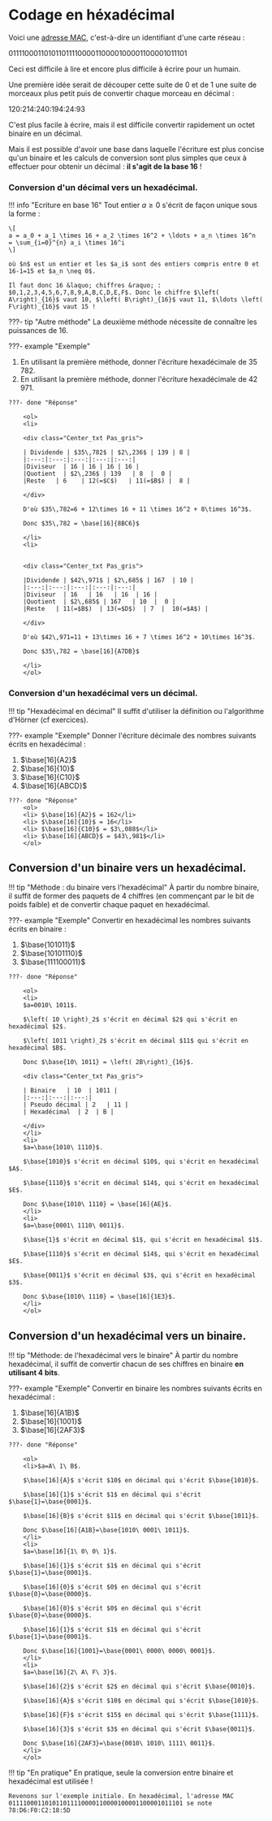 # Codage en héxadécimal

Voici une [adresse MAC](AFAIRE), c'est-à-dire un identifiant d'une carte réseau :

011110001101011011110000110000100001100001011101

Ceci est difficile à lire et encore plus difficile à écrire pour un humain.

Une première idée serait de découper cette suite de 0 et de 1 une suite de morceaux plus petit puis de convertir chaque morceau en décimal :

120:214:240:194:24:93

C'est plus facile à écrire, mais il est difficile convertir rapidement un octet binaire en un décimal. 

Mais il est possible d'avoir une base dans laquelle l'écriture est plus concise qu'un binaire et les calculs de conversion sont plus simples que ceux à effectuer pour obtenir un décimal : **il s'agit de la base 16** !

### Conversion d'un décimal vers un hexadécimal.

!!! info "Ecriture en base 16"
    Tout entier $a \geq 0$ s'écrit de façon unique sous la forme : 
    
    \[
    a = a_0 + a_1 \times 16 + a_2 \times 16^2 + \ldots + a_n \times 16^n  = \sum_{i=0}^{n} a_i \times 16^i
    \]

    où $n$ est un entier et les $a_i$ sont des entiers compris entre 0 et 16-1=15 et $a_n \neq 0$.

    Il faut donc 16 &laquo; chiffres &raquo; : $0,1,2,3,4,5,6,7,8,9,A,B,C,D,E,F$. Donc le chiffre $\left( A\right)_{16}$ vaut 10, $\left( B\right)_{16}$ vaut 11, $\ldots \left( F\right)_{16}$ vaut 15 !
 

???- tip "Autre méthode"
    La deuxième méthode nécessite de connaître les puissances de 16.

???- example "Exemple"
    <ol>
    <li> En utilisant la première méthode, donner l'écriture hexadécimale de $35\,782$.</li>
    <li> En utilisant la première méthode, donner l'écriture hexadécimale de $42\,971$.</li>
    </ol>

    
    ???- done "Réponse"

        <ol>
        <li>
        
        <div class="Center_txt Pas_gris">

        | Dividende | $35\,782$ | $2\,236$ | 139 | 8 |
        |:---:|:---:|:---:|:---:|:---:|
        |Diviseur  | 16 | 16 | 16 | 16 |
        |Quotient  | $2\,236$ | 139   | 8  |  0 |
        |Reste   | 6    | 12(=$C$)   | 11(=$B$) |  8 |

        </div>

        D'où $35\,782=6 + 12\times 16 + 11 \times 16^2 + 8\times 16^3$.
        
        Donc $35\,782 = \base[16]{8BC6}$

        </li>
        <li>
        

        <div class="Center_txt Pas_gris">

        |Dividende | $42\,971$ | $2\,685$ | 167  | 10 |
        |:---:|:---:|:---:|:---:|:---:|
        |Diviseur  | 16   | 16   | 16  | 16 |
        |Quotient  | $2\,685$ | 167   | 10  |  0 |
        |Reste   | 11(=$B$)  | 13(=$D$)  | 7  |  10(=$A$) |
        
        </div>

        D'où $42\,971=11 + 13\times 16 + 7 \times 16^2 + 10\times 16^3$.
        
        Donc $35\,782 = \base[16]{A7DB}$

        </li>
        </ol>


### Conversion d'un hexadécimal vers un décimal.

!!! tip "Hexadécimal en décimal"
    Il suffit d'utiliser la définition ou l'algorithme d'Hörner (cf exercices).
 

???- example "Exemple"
    Donner l'écriture décimale des nombres suivants écrits en hexadécimal :
    <ol>
    <li> $\base[16]{A2}$</li>
    <li> $\base[16]{10}$</li>
    <li> $\base[16]{C10}$</li>
    <li> $\base[16]{ABCD}$</li>
    </ol>
 
    ???- done "Réponse"
        <ol>
        <li> $\base[16]{A2}$ = 162</li>
        <li> $\base[16]{10}$ = 16</li>
        <li> $\base[16]{C10}$ = $3\,088$</li>
        <li> $\base[16]{ABCD}$ = $43\,981$</li>
        </ol>

## Conversion d'un binaire vers un hexadécimal.

!!! tip "Méthode : du binaire vers l'hexadécimal"
    À partir du nombre binaire, il suffit de former des paquets de 4 chiffres (en commençant par le bit de poids faible) et de convertir chaque paquet en hexadécimal.
 

???- example "Exemple"
    Convertir en hexadécimal les nombres suivants écrits en binaire :
    <ol>
    <li> $\base{101011}$</li>
    <li> $\base{10101110}$</li>
    <li> $\base{111100011}$</li>
    </ol>

    ???- done "Réponse"

        <ol>
        <li>
        $a=0010\ 1011$.

        $\left( 10 \right)_2$ s'écrit en décimal $2$ qui s'écrit en hexadécimal $2$.

        $\left( 1011 \right)_2$ s'écrit en décimal $11$ qui s'écrit en hexadécimal $B$.

        Donc $\base{10\ 1011} = \left( 2B\right)_{16}$.
        
        <div class="Center_txt Pas_gris">

        | Binaire   | 10  | 1011 |
        |:---:|:---:|:---:|
        | Pseudo décimal | 2   | 11 |
        | Hexadécimal  | 2  | B |

        </div>
        </li>
        <li>
        $a=\base{1010\ 1110}$.
    
        $\base{1010}$ s'écrit en décimal $10$, qui s'écrit en hexadécimal $A$.
        
        $\base{1110}$ s'écrit en décimal $14$, qui s'écrit en hexadécimal $E$.

        Donc $\base{1010\ 1110} = \base[16]{AE}$.
        </li>
        <li>
        $a=\base{0001\ 1110\ 0011}$.

        $\base{1}$ s'écrit en décimal $1$, qui s'écrit en hexadécimal $1$.
        
        $\base{1110}$ s'écrit en décimal $14$, qui s'écrit en hexadécimal $E$.
        
        $\base{0011}$ s'écrit en décimal $3$, qui s'écrit en hexadécimal $3$.
        
        Donc $\base{1010\ 1110} = \base[16]{1E3}$.
        </li>
        </ol>
    
 
## Conversion d'un hexadécimal vers un binaire.

!!! tip "Méthode: de l'hexadécimal vers le binaire"
    À partir du nombre hexadécimal, il suffit de convertir chacun de ses chiffres en binaire **en utilisant 4 bits**.
 

???- example "Exemple"
    Convertir en binaire les nombres suivants écrits en hexadécimal :
    <ol>
    <li> $\base[16]{A1B}$</li>
    <li> $\base[16]{1001}$</li>
    <li> $\base[16]{2AF3}$</li>
    </ol>
    
    ???- done "Réponse"

        <ol>
        <li>$a=A\ 1\ B$.
        
        $\base[16]{A}$ s'écrit $10$ en décimal qui s'écrit $\base{1010}$.
        
        $\base[16]{1}$ s'écrit $1$ en décimal qui s'écrit $\base{1}=\base{0001}$.

        $\base[16]{B}$ s'écrit $11$ en décimal qui s'écrit $\base{1011}$.

        Donc $\base[16]{A1B}=\base{1010\ 0001\ 1011}$.
        </li>
        <li>
        $a=\base[16]{1\ 0\ 0\ 1}$.
        
        $\base[16]{1}$ s'écrit $1$ en décimal qui s'écrit $\base{1}=\base{0001}$.
        
        $\base[16]{0}$ s'écrit $0$ en décimal qui s'écrit $\base{0}=\base{0000}$.
        
        $\base[16]{0}$ s'écrit $0$ en décimal qui s'écrit $\base{0}=\base{0000}$.
        
        $\base[16]{1}$ s'écrit $1$ en décimal qui s'écrit $\base{1}=\base{0001}$.

        Donc $\base[16]{1001}=\base{0001\ 0000\ 0000\ 0001}$.
        </li>
        <li>
        $a=\base[16]{2\ A\ F\ 3}$.
        
        $\base[16]{2}$ s'écrit $2$ en décimal qui s'écrit $\base{0010}$.
        
        $\base[16]{A}$ s'écrit $10$ en décimal qui s'écrit $\base{1010}$.
        
        $\base[16]{F}$ s'écrit $15$ en décimal qui s'écrit $\base{1111}$.
        
        $\base[16]{3}$ s'écrit $3$ en décimal qui s'écrit $\base{0011}$.
        
        Donc $\base[16]{2AF3}=\base{0010\ 1010\ 1111\ 0011}$.
        </li>
        </ol>
    
!!! tip "En pratique"
    En pratique, seule la conversion entre binaire et hexadécimal est utilisée !

    Revenons sur l'exemple initiale. En hexadécimal, l'adresse MAC 011110001101011011110000110000100001100001011101 se note 78:D6:F0:C2:18:5D
 

